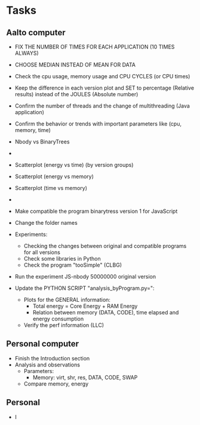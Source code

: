 # Tasks

## Aalto computer

 - FIX THE NUMBER OF TIMES FOR EACH APPLICATION (10 TIMES ALWAYS)


 - CHOOSE MEDIAN INSTEAD OF MEAN FOR DATA
 - Check the cpu usage, memory usage and CPU CYCLES (or CPU times)
 - Keep the difference in each version plot and SET to percentage (Relative results) instead of the JOULES (Absolute number)
 - Confirm the number of threads and the change of multithreading (Java application)
 - Confirm the behavior or trends with important parameters like (cpu, memory, time)
 - Nbody vs BinaryTrees
 - 


 - Scatterplot (energy vs time) (by version groups)
 - Scatterplot (energy vs memory)
 - Scatterplot (time vs memory)
 - 

 - Make compatible the program binarytress version 1 for JavaScript
 - Change the folder names
 - Experiments:
   - Checking the changes between original and compatible programs for all versions
   - Check some libraries in Python
   - Check the program "tooSimple" (CLBG)
 - Run the experiment JS-nbody 50000000 original version
 - Update the PYTHON SCRIPT "analysis_byProgram.py=":
   - Plots for the GENERAL information: 
     - Total energy = Core Energy + RAM Energy
     - Relation between memory (DATA, CODE), time elapsed and energy consumption
   - Verify the perf information (LLC)

## Personal computer

 - Finish the Introduction section
 - Analysis and observations
   - Parameters:
     - Memory: virt, shr, res, DATA, CODE, SWAP
   - Compare memory, energy 


## Personal

 - I